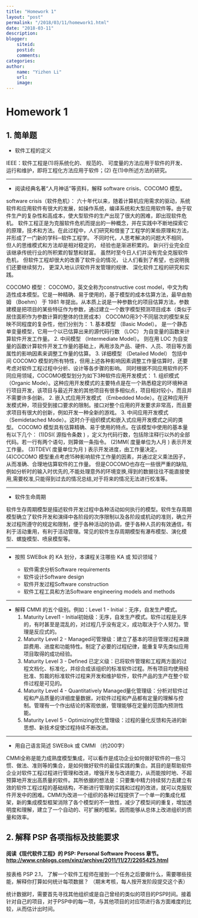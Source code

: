 ```yaml
---
title: "Homework 1"
layout: "post"
permalink: "/2018/03/11/homework1.html"
date: "2018-03-11"
description: 
blogger:
    siteid: 
    postid: 
    comments: 
categories: 
author: 
    name: "Yizhen Li"
    url: 
    image: 
---
```


# Homework 1

## 1. 简单题

- 软件工程的定义

IEEE：软件工程是(1)将系统化的、 规范的、 可度量的方法应用于软件的开发、 运行和维护，即将工程化方法应用于软件；(2) 在(1)中所述方法的研究。

-----------------

- 阅读经典名著“人月神话”等资料，解释 software crisis、COCOMO 模型。

software crisis（软件危机）：
六十年代以来，随着计算机应用需求的驱动，系统软件和应用软件有很大的发展，如操作系统，编译系统和大型应用软件等。由于软件生产的复杂性和高成本，使大型软件的生产出现了很大的困难，即出现软件危机。 
软件工程正是为克服软件危机而提出的一种概念，并在实践中不断地探索它的原理，技术和方法。在此过程中，人们研究和借鉴了工程学的某些原理和方法，并形成了一门新的学科─软件工程学。 不同时代，人思考解决的问题大不相同， 但人的思维模式和方法却是相对稳定的， 经验也是渐进积累的。 新兴行业完全应该继承传统行业的所积累的智慧和财富。
虽然时至今日人们并没有完全克服软件危机， 但软件工程却很大的改善了软件业的情况， 让人们看到了希望，也说明我们还要继续努力， 更深入地认识软件开发管理的规律、 深化软件工程的研究和实践。

COCOMO 模型：
COCOMO，英文全称为constructive cost model，中文为构造性成本模型。它是一种精确、易于使用的，基于模型的成本估算方法，最早由勃姆 （Boehm） 于 1981 年提出。从本质上说是一种参数化的项目估算方法，参数建模是把项目的某些特征作为参数，通过建立一个数字模型预测项目成本（类似于居住面积作为参数计算的整体的住房成本） 
COCOMO用3个不同层次的模型来反映不同程度的复杂性，他们分别为： 
    1. 基本模型 （Basic Model）。 是一个静态单变量模型，它用一个以已估算出来的源代码行数 （LOC） 为自变量的函数来计算软件开发工作量。 
    2. 中间模型 （Intermediate Model）。 则在用 LOC 为自变量的函数计算软件开发工作量的基础上，再用涉及产品、硬件、人员、项目等方面属性的影响因素来调整工作量的估算。 
    3. 详细模型 （Detailed Model） 包括中间 COCOMO 模型的所有特性，但用上述各种影响因素调整工作量估算时，还要考虑对软件工程过程中分析、设计等各步骤的影响。 
同时根据不同应用软件的不同应用领域，COCOMO模型划分为如下3种软件应用开发模式： 
    1. 组织模式（Organic Mode）。这种应用开发模式的主要特点是在一个熟悉稳定的环境种进行项目开发，该项目与最近开发的其他项目有很多相似点，项目相对较小，而且并不需要许多创新。 
    2. 嵌入式应用开发模式 （Embedded Mode）。在这种应用开发模式种，项目受到接口要求的限制。接口对整个应用的开发要求非常高，而且要求项目有很大的创新，例如开发一种全新的游戏。 
    3. 中间应用开发模式 （Semidetached Mode）。这时介于组织模式和嵌入式应用开发模式之间的类型。 
COCOMO 模型具有估算精确、易于使用的特点。在该模型中使用的基本量有以下几个： (1)DSI( 源指令条数 ) ，定义为代码行数，包括除注释行以外的全部代码。若一行有两个语句，则算做一条指令。 (2)MM( 度量单位为人月 ) 表示开发工作量。 (3)TDEV( 度量单位为月 ) 表示开发进度，由工作量决定。 (4)COCOMO 模型重点考虑15种影响软件工作量的因素，并通过定义乘法因子，从而准确、合理地估算软件的工作量。 
但是COCOMO也存在一些很严重的缺陷,例如分析时的输入时优先的,不能处理意外的环境变换,得到的数据往往不能直接使用,需要校准,只能得到过去的情况总结,对于将来的情况无法进行校准等。

----------------

- 软件生命周期

软件生存周期模型是描述软件开发过程中各种活动如何执行的模型。软件生存周期模型确立了软件开发和演绎中各阶段的次序限制以及各阶段或机动的准则，确立开发过程所遵守的规定和限制，便于各种活动的协调，便于各种人员的有效通信，有利于活动重用，有利于活动管理。常见的软件生存周期模型有瀑布模型、演化模型、螺旋模型、喷泉模型等。

---------------

- 按照 SWEBok 的 KA 划分，本课程关注哪些 KA 或 知识领域？

    - 软件需求分析Software requirements
    - 软件设计Software design
    - 软件开发过程Software construction
    - 软件工程工具和方法Software engineering models and methods

--------------

- 解释 CMMI 的五个级别。例如：Level 1 - Initial：无序，自发生产模式。
    1. Maturity Level1 - Initial初始级：无序，自发生产模式。软件过程是无序的，有时甚至是混乱的，对过程几乎没有定义，成功取决于个人努力。管理是反应式的。
    2. Maturity Level 2 - Managed可管理级：建立了基本的项目管理过程来跟踪费用、进度和功能特性。制定了必要的过程纪律，能重复早先类似应用项目取得的成功经验。
    3. Maturity Level 3 - Defined 已定义级：已将软件管理和工程两方面的过程文档化、标准化，并综合成该组织的标准软件过程。所有项目均使用经批准、剪裁的标准软件过程来开发和维护软件，软件产品的生产在整个软件过程是可见的。
    4. Maturity Level 4 - Quantitatively Managed量化管理级：分析对软件过程和产品质量的详细度量数据，对软件过程和产品都有定量的理解与控制。管理有一个作出结论的客观依据，管理能够在定量的范围内预测性能。
    5. Maturity Level 5 - Optimizing优化管理级：过程的量化反馈和先进的新思想、新技术促使过程持续不断改进。

---------------

- 用自己语言简述 SWEBok 或 CMMI （约200字）

CMMI全称是能力成熟度模型集成，可以看作是成功企业如何做好软件的一些习惯、做法、准则等的集合，是如何做好软件的最佳实践的集合。其目的是帮助软件企业对软件工程过程进行管理和改进，增强开发与改进能力，从而能按时地、不超预算地开发出高质量的软件。其所依据的想法是：只要集中精力持续努力去建立有效的软件工程过程的基础结构，不断进行管理的实践和过程的改进，就可以克服软件开发中的困难。CMMI为改进一个组织的各种过程提供了一个单一的集成化框架，新的集成模型框架消除了各个模型的不一致性，减少了模型间的重复，增加透明度和理解，建立了一个自动的、可扩展的框架。因而能够从总体上改进组织的质量和效率。

## 2. 解释 PSP 各项指标及技能要求
#### 阅读《现代软件工程》的 PSP: Personal Software Process 章节。 http://www.cnblogs.com/xinz/archive/2011/11/27/2265425.html
按表格 PSP 2.1， 了解一个软件工程师在接到一个任务之后要做什么，需要哪些技能，解释你打算如何统计每项数据？ （期末考核，每人按开发阶段提交这个表）

统计数据时，需要首先寻找其他组织或是自己曾经的类似的项目的PSP时间。接着针对自己的项目，对于PSP中的每一项，与其他项目的对应项进行各方面难度的比较，从而估计出时间。
